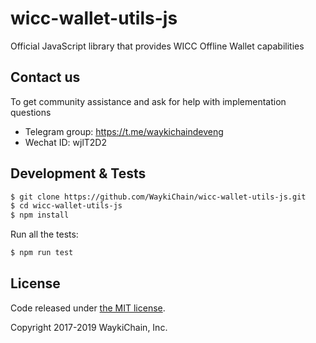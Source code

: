 # wicc-wallet-utils-js
Official JavaScript library that provides WICC Offline Wallet capabilities

## Contact us
To get community assistance and ask for help with implementation questions

* Telegram group: https://t.me/waykichaindeveng
* Wechat ID: wjlT2D2

## Development & Tests

```sh
$ git clone https://github.com/WaykiChain/wicc-wallet-utils-js.git
$ cd wicc-wallet-utils-js
$ npm install
```

Run all the tests:

```sh
$ npm run test
```

## License

Code released under [the MIT license](https://github.com/WaykiChain/wicc-wallet-utils-js/blob/master/LICENSE).

Copyright 2017-2019 WaykiChain, Inc. 
